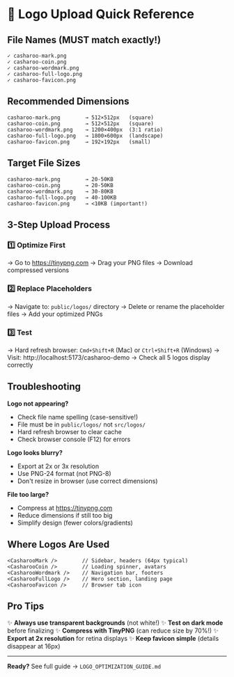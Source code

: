 # 📝 Logo Upload Quick Reference

## File Names (MUST match exactly!)
```
✓ casharoo-mark.png
✓ casharoo-coin.png
✓ casharoo-wordmark.png
✓ casharoo-full-logo.png
✓ casharoo-favicon.png
```

## Recommended Dimensions
```
casharoo-mark.png        → 512×512px   (square)
casharoo-coin.png        → 512×512px   (square)
casharoo-wordmark.png    → 1200×400px  (3:1 ratio)
casharoo-full-logo.png   → 1800×600px  (landscape)
casharoo-favicon.png     → 192×192px   (small)
```

## Target File Sizes
```
casharoo-mark.png        → 20-50KB
casharoo-coin.png        → 20-50KB
casharoo-wordmark.png    → 30-80KB
casharoo-full-logo.png   → 40-100KB
casharoo-favicon.png     → <10KB (important!)
```

## 3-Step Upload Process

### 1️⃣ Optimize First
→ Go to https://tinypng.com
→ Drag your PNG files
→ Download compressed versions

### 2️⃣ Replace Placeholders
→ Navigate to: `public/logos/` directory
→ Delete or rename the placeholder files
→ Add your optimized PNGs

### 3️⃣ Test
→ Hard refresh browser: `Cmd+Shift+R` (Mac) or `Ctrl+Shift+R` (Windows)
→ Visit: http://localhost:5173/casharoo-demo
→ Check all 5 logos display correctly

## Troubleshooting

**Logo not appearing?**
- Check file name spelling (case-sensitive!)
- File must be in `public/logos/` not `src/logos/`
- Hard refresh browser to clear cache
- Check browser console (F12) for errors

**Logo looks blurry?**
- Export at 2x or 3x resolution
- Use PNG-24 format (not PNG-8)
- Don't resize in browser (use correct dimensions)

**File too large?**
- Compress at https://tinypng.com
- Reduce dimensions if still too big
- Simplify design (fewer colors/gradients)

## Where Logos Are Used

```tsx
<CasharooMark />        // Sidebar, headers (64px typical)
<CasharooCoin />        // Loading spinner, avatars
<CasharooWordmark />    // Navigation bar, footers
<CasharooFullLogo />    // Hero section, landing page
<CasharooFavicon />     // Browser tab icon
```

## Pro Tips

✨ **Always use transparent backgrounds** (not white!)
✨ **Test on dark mode** before finalizing
✨ **Compress with TinyPNG** (can reduce size by 70%!)
✨ **Export at 2x resolution** for retina displays
✨ **Keep favicon simple** (details disappear at 16px)

---

**Ready?** See full guide → `LOGO_OPTIMIZATION_GUIDE.md`
